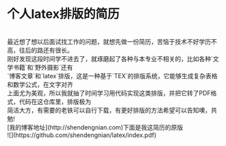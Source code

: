 # 个人latex排版的简历
<br />
最近想了想以后面试找工作的问题，就想先做一份简历，苦恼于技术不好学历不高，往后的路还有很长。<br />
刚好发现这段时间学不进去了，就琢磨起了各种与本专业不相关的，比如各种`文学书籍`和`野外摄影`还有 <br />
`博客文章`和`latex`排版，这是一种基于`TEX`的排版系统，它能够生成复杂表格和数学公式，在文字对齐 <br />
上面尤为美观，所以我就抽了时间学习用代码实现这类排版，并把它转了PDF格式，代码在这仓库里，排版极为 <br />
简洁大方，有需要的老铁可以自行下载，有更好排版的方法希望可以告知噢，共勉! <br />
[我的博客地址](http://shendengnian.com)下面是我这简历的原版 <br />
![](https://github.com/shendengnian/latex/index.pdf) 
